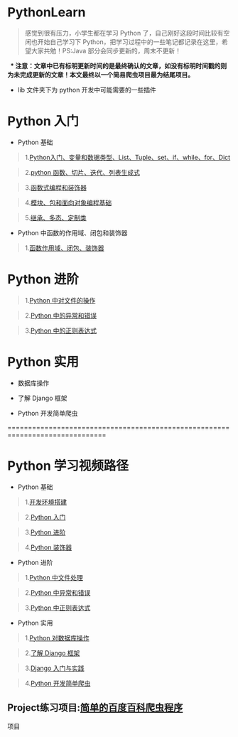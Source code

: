 # PythonLearn

>感觉到很有压力，小学生都在学习 Python 了，自己刚好这段时间比较有空闲也开始自己学习下 Python，把学习过程中的一些笔记都记录在这里，希望大家共勉！PS:Java 部分会同步更新的，周末不更新！

<b>
  
* 注意：文章中已有标明更新时间的是最终确认的文章，如没有标明时间戳的则为未完成更新的文章！本文最终以一个简易爬虫项目最为结尾项目。


</b>

* lib 文件夹下为 python 开发中可能需要的一些插件

# Python 入门

* Python 基础

> 1.[Python入门、变量和数据类型、List、Tuple、set、if、while、for、Dict](https://github.com/carolcoral/PythonLearn/blob/master/Arithmetic/day1.md)

>2.[python 函数、切片、迭代、列表生成式](https://github.com/carolcoral/PythonLearn/blob/master/Arithmetic/day2.md)

>3.[函数式编程和装饰器](https://github.com/carolcoral/PythonLearn/blob/master/Arithmetic/day3.md)

>4.[模块、包和面向对象编程基础](https://github.com/carolcoral/PythonLearn/blob/master/Arithmetic/day4.md)

>5.[继承、多态、定制类](https://github.com/carolcoral/PythonLearn/blob/master/Arithmetic/day5.md)

* Python 中函数的作用域、闭包和装饰器

>1.[函数作用域、闭包、装饰器](https://github.com/carolcoral/PythonLearn/blob/master/Arithmetic/函数作用域、闭包、装饰器.md)

# Python 进阶

>1.[Python 中对文件的操作](https://github.com/carolcoral/PythonLearn/blob/master/Arithmetic/day6.md)

>2.[Python 中的异常和错误]()

>3.[Python 中的正则表达式]()

# Python 实用

* 数据库操作

* 了解 Django 框架

* Python 开发简单爬虫

==============================================================================

# Python 学习视频路径

* Python 基础

>1.[开发环境搭建](https://www.imooc.com/learn/397)

>2.[Python 入门](https://www.imooc.com/learn/177)

>3.[Python 进阶](https://www.imooc.com/learn/317)

>4.[Python 装饰器](https://www.imooc.com/learn/581)

* Python 进阶

>1.[Python 中文件处理](https://www.imooc.com/learn/416)

>2.[Python 中异常和错误](https://www.imooc.com/learn/457)

>3.[Python 中正则表达式](https://www.imooc.com/learn/550)

* Python 实用

>1.[Python 对数据库操作](https://www.imooc.com/learn/475)

>2.[了解 Django 框架](https://www.imooc.com/learn/458)

>3.[Django 入门与实践](https://www.imooc.com/learn/790)

>4.[Python 开发简单爬虫](https://www.imooc.com/learn/563)


## Project练习项目:[简单的百度百科爬虫程序](https://github.com/carolcoral/BaiduReptilianReptiles)
项目

